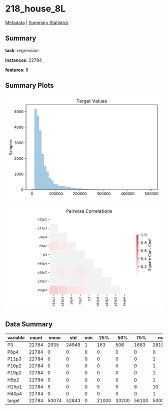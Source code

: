 # 218_house_8L

[Metadata](metadata.yaml) | [Summary Statistics](summary_stats.csv)

## Summary

**task**: regression

**instances**: 22784

**features**: 8

## Summary Plots

![Labels](label.svg)

![Corr](corr.svg)

## Data Summary

|	variable	|	count	|	mean	|	std	|	min	|	25%	|	50%	|	75%	|	max|
| --- | --- | --- | --- | --- | --- | --- | --- | --- |
|	P3	|	22784	|	2935	|	24949	|	1	|	163	|	506	|	1683	|	2819401
|	P6p4	|	22784	|	0	|	0	|	0	|	0	|	0	|	0	|	0
|	P11p3	|	22784	|	0	|	0	|	0	|	0	|	0	|	0	|	1
|	P16p2	|	22784	|	0	|	0	|	0	|	0	|	0	|	0	|	1
|	P19p2	|	22784	|	0	|	0	|	0	|	0	|	0	|	0	|	1
|	H5p2	|	22784	|	0	|	0	|	0	|	0	|	0	|	0	|	1
|	H15p1	|	22784	|	5	|	0	|	0	|	5	|	5	|	6	|	10
|	H40p4	|	22784	|	0	|	0	|	0	|	0	|	0	|	0	|	1
|	target	|	22784	|	50074	|	52843	|	0	|	21000	|	33200	|	56100	|	500001

